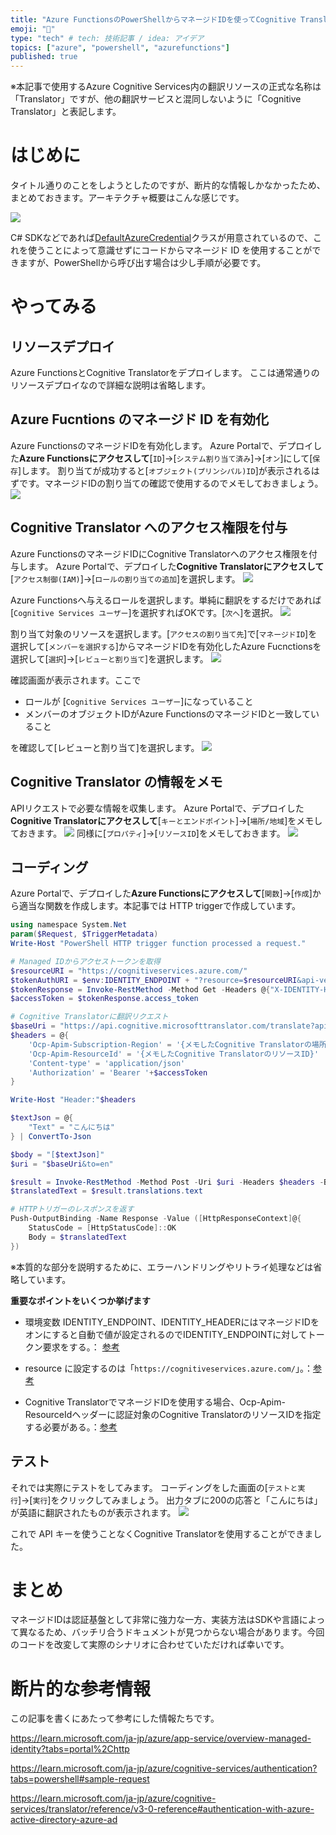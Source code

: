```yaml
---
title: "Azure FunctionsのPowerShellからマネージドIDを使ってCognitive Translatorを呼んでみよう"
emoji: "🔑"
type: "tech" # tech: 技術記事 / idea: アイデア
topics: ["azure", "powershell", "azurefunctions"]
published: true
---
```


※本記事で使用するAzure Cognitive Services内の翻訳リソースの正式な名称は「Translator」ですが、他の翻訳サービスと混同しないように「Cognitive Translator」と表記します。

# はじめに
タイトル通りのことをしようとしたのですが、断片的な情報しかなかったため、まとめておきます。アーキテクチャ概要はこんな感じです。

![](/images/azure-functions-ps-managedid-translator/architecture.png)

C# SDKなどであれば[DefaultAzureCredential](https://learn.microsoft.com/ja-jp/dotnet/api/azure.identity.defaultazurecredential?view=azure-dotnet)クラスが用意されているので、これを使うことによって意識せずにコードからマネージド ID を使用することができますが、PowerShellから呼び出す場合は少し手順が必要です。

# やってみる
## リソースデプロイ
Azure FunctionsとCognitive Translatorをデプロイします。
ここは通常通りのリソースデプロイなので詳細な説明は省略します。

## Azure Fucntions のマネージド ID を有効化
Azure FunctionsのマネージドIDを有効化します。
Azure Portalで、デプロイした**Azure Functionsにアクセスして**[`ID`]→[`システム割り当て済み`]→[`オン`]にして[`保存`]します。
割り当てが成功すると[`オブジェクト(プリンシパル)ID`]が表示されるはずです。マネージドIDの割り当ての確認で使用するのでメモしておきましょう。
![](/images/azure-functions-ps-managedid-translator/1.png)

## Cognitive Translator へのアクセス権限を付与
Azure FunctionsのマネージドIDにCognitive Translatorへのアクセス権限を付与します。
Azure Portalで、デプロイした**Cognitive Translatorにアクセスして**[`アクセス制御(IAM)`]→[`ロールの割り当ての追加`]を選択します。
![](/images/azure-functions-ps-managedid-translator/2.png)

Azure Functionsへ与えるロールを選択します。単純に翻訳をするだけであれば[`Cognitive Services ユーザー`]を選択すればOKです。[`次へ`]を選択。
![](/images/azure-functions-ps-managedid-translator/3.png)

割り当て対象のリソースを選択します。[`アクセスの割り当て先`]で[`マネージドID`]を選択して[`メンバーを選択する`]からマネージドIDを有効化したAzure Fucnctionsを選択して[`選択`]→[`レビューと割り当て`]を選択します。
![](/images/azure-functions-ps-managedid-translator/4.png)

確認画面が表示されます。ここで

- ロールが [`Cognitive Services ユーザー`]になっていること
- メンバーのオブジェクトIDがAzure FunctionsのマネージドIDと一致していること

を確認して[レビューと割り当て]を選択します。
![](/images/azure-functions-ps-managedid-translator/5.png)

## Cognitive Translator の情報をメモ
APIリクエストで必要な情報を収集します。
Azure Portalで、デプロイした**Cognitive Translatorにアクセスして**[`キーとエンドポイント`]→[`場所/地域`]をメモしておきます。
![](/images/azure-functions-ps-managedid-translator/6.png)
同様に[`プロパティ`]→[`リソースID`]をメモしておきます。
![](/images/azure-functions-ps-managedid-translator/7.png)

## コーディング
Azure Portalで、デプロイした**Azure Functionsにアクセスして**[`関数`]→[`作成`]から適当な関数を作成します。本記事では HTTP triggerで作成しています。

```powershell
using namespace System.Net
param($Request, $TriggerMetadata)
Write-Host "PowerShell HTTP trigger function processed a request."

# Managed IDからアクセストークンを取得
$resourceURI = "https://cognitiveservices.azure.com/"
$tokenAuthURI = $env:IDENTITY_ENDPOINT + "?resource=$resourceURI&api-version=2019-08-01"
$tokenResponse = Invoke-RestMethod -Method Get -Headers @{"X-IDENTITY-HEADER"=$env:IDENTITY_HEADER} -Uri $tokenAuthURI
$accessToken = $tokenResponse.access_token

# Cognitive Translatorに翻訳リクエスト
$baseUri = "https://api.cognitive.microsofttranslator.com/translate?api-version=3.0"
$headers = @{
    'Ocp-Apim-Subscription-Region' = '{メモしたCognitive Translatorの場所/地域}'
    'Ocp-Apim-ResourceId' = '{メモしたCognitive TranslatorのリソースID}'
    'Content-type' = 'application/json'
    'Authorization' = 'Bearer '+$accessToken
}

Write-Host "Header:"$headers

$textJson = @{
    "Text" = "こんにちは"
} | ConvertTo-Json

$body = "[$textJson]"
$uri = "$baseUri&to=en"

$result = Invoke-RestMethod -Method Post -Uri $uri -Headers $headers -Body $body -ContentType "application/json; charset=utf-8"
$translatedText = $result.translations.text

# HTTPトリガーのレスポンスを返す
Push-OutputBinding -Name Response -Value ([HttpResponseContext]@{
    StatusCode = [HttpStatusCode]::OK
    Body = $translatedText
})
```
※本質的な部分を説明するために、エラーハンドリングやリトライ処理などは省略しています。

**重要なポイントをいくつか挙げます**

- 環境変数 IDENTITY_ENDPOINT、IDENTITY_HEADERにはマネージドIDをオンにすると自動で値が設定されるのでIDENTITY_ENDPOINTに対してトークン要求をする。： [参考](https://learn.microsoft.com/ja-jp/azure/app-service/overview-managed-identity?tabs=portal%2Chttp#rest-endpoint-reference)
- resource に設定するのは「`https://cognitiveservices.azure.com/`」。：[参考](https://learn.microsoft.com/ja-jp/azure/cognitive-services/authentication?tabs=powershell#sample-request)

- Cognitive TranslatorでマネージドIDを使用する場合、Ocp-Apim-ResourceIdヘッダーに認証対象のCognitive TranslatorのリソースIDを指定する必要がある。：[参考](https://learn.microsoft.com/ja-jp/azure/cognitive-services/translator/reference/v3-0-reference#authentication-with-azure-active-directory-azure-ad)

## テスト

それでは実際にテストをしてみます。
コーディングをした画面の[`テストと実行`]→[`実行`]をクリックしてみましょう。
出力タブに200の応答と「こんにちは」が英語に翻訳されたものが表示されます。
![](/images/azure-functions-ps-managedid-translator/8.png)

これで API キーを使うことなくCognitive Translatorを使用することができました。

# まとめ
マネージドIDは認証基盤として非常に強力な一方、実装方法はSDKや言語によって異なるため、バッチリ合うドキュメントが見つからない場合があります。今回のコードを改変して実際のシナリオに合わせていただければ幸いです。

# 断片的な参考情報
この記事を書くにあたって参考にした情報たちです。

https://learn.microsoft.com/ja-jp/azure/app-service/overview-managed-identity?tabs=portal%2Chttp

https://learn.microsoft.com/ja-jp/azure/cognitive-services/authentication?tabs=powershell#sample-request

https://learn.microsoft.com/ja-jp/azure/cognitive-services/translator/reference/v3-0-reference#authentication-with-azure-active-directory-azure-ad
